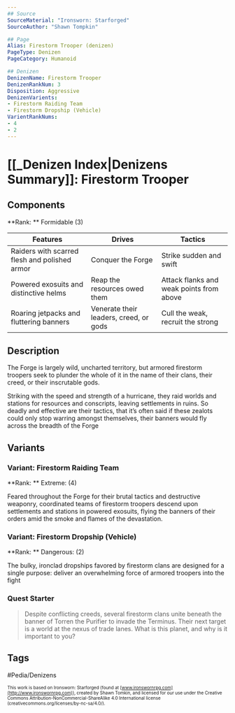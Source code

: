 ```yaml
---
## Source
SourceMaterial: "Ironsworn: Starforged"
SourceAuthor: "Shawn Tompkin"

## Page
Alias: Firestorm Trooper (denizen)
PageType: Denizen
PageCategory: Humanoid

## Denizen
DenizenName: Firestorm Trooper
DenizenRankNum: 3
Disposition: Aggressive
DenizenVarients:
- Firestorm Raiding Team
- Firestorm Dropship (Vehicle)
VarientRankNums:
- 4
- 2
---
```

# [[_Denizen Index|Denizens Summary]]: Firestorm Trooper
## Components
**Rank: ** Formidable (3)

| Features | Drives | Tactics |
| --- | --- | --- |
| Raiders with scarred flesh and polished armor | Conquer the Forge | Strike sudden and swift |
| Powered exosuits and distinctive helms | Reap the resources owed them | Attack flanks and weak points from above |
| Roaring jetpacks and fluttering banners | Venerate their leaders, creed, or gods | Cull the weak, recruit the strong |

## Description
The Forge is largely wild, uncharted territory, but armored firestorm troopers seek to plunder the whole of it in the name of their clans, their creed, or their inscrutable gods.

Striking with the speed and strength of a hurricane, they raid worlds and stations for resources and conscripts, leaving settlements in ruins. So deadly and effective are their tactics, that it’s often said if these zealots could only stop warring amongst themselves, their banners would fly across the breadth of the Forge

## Variants
### Variant: Firestorm Raiding Team
**Rank: ** Extreme: (4)

Feared throughout the Forge for their brutal tactics and destructive weaponry, coordinated teams of firestorm troopers descend upon settlements and stations in powered exosuits, flying the banners of their orders amid the smoke and flames of the devastation.

### Variant: Firestorm Dropship (Vehicle)
**Rank: ** Dangerous: (2)

The bulky, ironclad dropships favored by firestorm clans are designed for a single purpose: deliver an overwhelming force of armored troopers into the fight

### Quest Starter
> Despite conflicting creeds, several firestorm clans unite beneath the banner of Torren the Purifier to invade the Terminus. Their next target is a world at the nexus of trade lanes. What is this planet, and why is it important to you?

## Tags
#Pedia/Denizens


<font size=-2>This work is based on Ironsworn: Starforged (found at [www.ironswornrpg.com](http://www.ironswornrpg.com)), created by Shawn Tomkin, and licensed for our use under the Creative Commons Attribution-NonCommercial-ShareAlike 4.0 International license  (creativecommons.org/licenses/by-nc-sa/4.0/).</font>